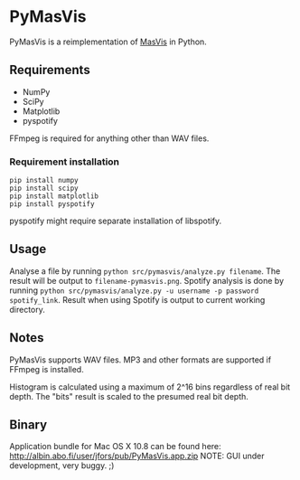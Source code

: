 # PyMasVis

PyMasVis is a reimplementation of [MasVis](http://www.lts.a.se/lts/masvis) in Python.

## Requirements

- NumPy
- SciPy
- Matplotlib
- pyspotify

FFmpeg is required for anything other than WAV files.

### Requirement installation

	pip install numpy
	pip install scipy
	pip install matplotlib
	pip install pyspotify

pyspotify might require separate installation of libspotify.

## Usage

Analyse a file by running `python src/pymasvis/analyze.py filename`. The result will be output to `filename-pymasvis.png`. Spotify analysis is done by running `python src/pymasvis/analyze.py -u username -p password spotify_link`. Result when using Spotify is output to current working directory.

## Notes

PyMasVis supports WAV files. MP3 and other formats are supported if FFmpeg is installed.

Histogram is calculated using a maximum of 2^16 bins regardless of real bit depth. The "bits" result is scaled to the presumed real bit depth.

## Binary

Application bundle for Mac OS X 10.8 can be found here: http://albin.abo.fi/user/jfors/pub/PyMasVis.app.zip NOTE: GUI under development, very buggy. ;)

